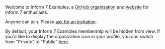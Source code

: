 

Welcome to Inform 7 Examples, a [GitHub organisation](https://github.com/I7-Examples) and [website](https://i7-examples.github.io/) for Inform 7 enthusiasts.

Anyone can join. Please [ask for an invitation](https://github.com/I7-Examples/.github/issues/new).

By default, your Inform 7 Examples membership will be hidden from view. If you'd like to display the organization icon in your profile, you can switch from "Private" to "Public" [here](https://github.com/orgs/I7-Examples/people).

